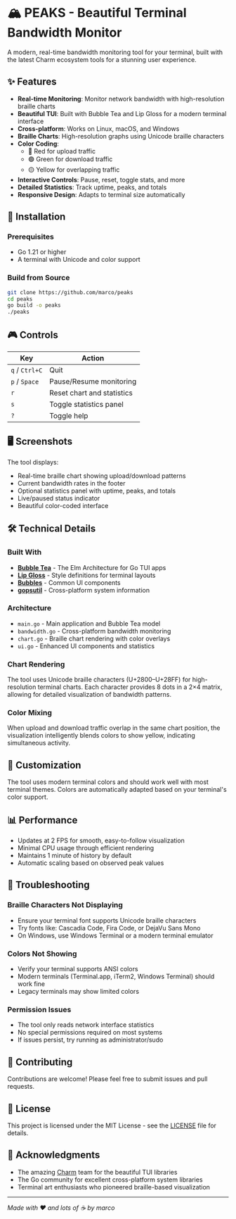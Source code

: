 # 🏔️ PEAKS - Beautiful Terminal Bandwidth Monitor

A modern, real-time bandwidth monitoring tool for your terminal, built with the latest Charm ecosystem tools for a stunning user experience.

## ✨ Features

- **Real-time Monitoring**: Monitor network bandwidth with high-resolution braille charts
- **Beautiful TUI**: Built with Bubble Tea and Lip Gloss for a modern terminal interface
- **Cross-platform**: Works on Linux, macOS, and Windows
- **Braille Charts**: High-resolution graphs using Unicode braille characters
- **Color Coding**: 
  - 🔴 Red for upload traffic
  - 🟢 Green for download traffic  
  - 🟡 Yellow for overlapping traffic
- **Interactive Controls**: Pause, reset, toggle stats, and more
- **Detailed Statistics**: Track uptime, peaks, and totals
- **Responsive Design**: Adapts to terminal size automatically

## 🚀 Installation

### Prerequisites
- Go 1.21 or higher
- A terminal with Unicode and color support

### Build from Source
```bash
git clone https://github.com/marco/peaks
cd peaks
go build -o peaks
./peaks
```

## 🎮 Controls

| Key | Action |
|-----|--------|
| `q` / `Ctrl+C` | Quit |
| `p` / `Space` | Pause/Resume monitoring |
| `r` | Reset chart and statistics |
| `s` | Toggle statistics panel |
| `?` | Toggle help |

## 🖥️ Screenshots

The tool displays:
- Real-time braille chart showing upload/download patterns
- Current bandwidth rates in the footer
- Optional statistics panel with uptime, peaks, and totals
- Live/paused status indicator
- Beautiful color-coded interface

## 🛠️ Technical Details

### Built With
- **[Bubble Tea](https://github.com/charmbracelet/bubbletea)** - The Elm Architecture for Go TUI apps
- **[Lip Gloss](https://github.com/charmbracelet/lipgloss)** - Style definitions for terminal layouts
- **[Bubbles](https://github.com/charmbracelet/bubbles)** - Common UI components
- **[gopsutil](https://github.com/shirou/gopsutil)** - Cross-platform system information

### Architecture
- `main.go` - Main application and Bubble Tea model
- `bandwidth.go` - Cross-platform bandwidth monitoring
- `chart.go` - Braille chart rendering with color overlays
- `ui.go` - Enhanced UI components and statistics

### Chart Rendering
The tool uses Unicode braille characters (U+2800–U+28FF) for high-resolution terminal charts. Each character provides 8 dots in a 2×4 matrix, allowing for detailed visualization of bandwidth patterns.

### Color Mixing
When upload and download traffic overlap in the same chart position, the visualization intelligently blends colors to show yellow, indicating simultaneous activity.

## 🎨 Customization

The tool uses modern terminal colors and should work well with most terminal themes. Colors are automatically adapted based on your terminal's color support.

## 📊 Performance

- Updates at 2 FPS for smooth, easy-to-follow visualization
- Minimal CPU usage through efficient rendering
- Maintains 1 minute of history by default
- Automatic scaling based on observed peak values

## 🐛 Troubleshooting

### Braille Characters Not Displaying
- Ensure your terminal font supports Unicode braille characters
- Try fonts like: Cascadia Code, Fira Code, or DejaVu Sans Mono
- On Windows, use Windows Terminal or a modern terminal emulator

### Colors Not Showing
- Verify your terminal supports ANSI colors
- Modern terminals (Terminal.app, iTerm2, Windows Terminal) should work fine
- Legacy terminals may show limited colors

### Permission Issues
- The tool only reads network interface statistics
- No special permissions required on most systems
- If issues persist, try running as administrator/sudo

## 🤝 Contributing

Contributions are welcome! Please feel free to submit issues and pull requests.

## 📜 License

This project is licensed under the MIT License - see the [LICENSE](LICENSE) file for details.

## 🙏 Acknowledgments

- The amazing [Charm](https://charm.sh) team for the beautiful TUI libraries
- The Go community for excellent cross-platform system libraries
- Terminal art enthusiasts who pioneered braille-based visualization

---

*Made with ❤️ and lots of ☕ by marco*

